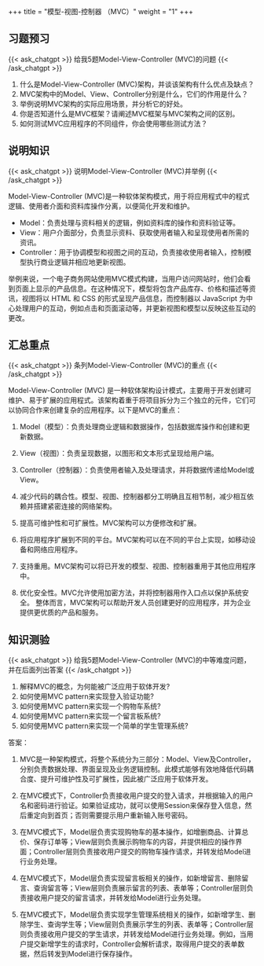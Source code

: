 +++
title = "模型-视图-控制器 （MVC）"
weight = "1"
+++
## 习题预习
{{< ask_chatgpt >}}
给我5题Model-View-Controller (MVC)的问题
{{< /ask_chatgpt >}}



1. 什么是Model-View-Controller (MVC)架构，并谈该架构有什么优点及缺点？
2. MVC架构中的Model、View、Controller分别是什么，它们的作用是什么？
3. 举例说明MVC架构的实际应用场景，并分析它的好处。
4. 你是否知道什么是MVC框架？请阐述MVC框架与MVC架构之间的区别。
5. 如何测试MVC应用程序的不同组件，你会使用哪些测试方法？   

## 说明知识
{{< ask_chatgpt >}}
说明Model-View-Controller (MVC)并举例
{{< /ask_chatgpt >}}



Model-View-Controller (MVC)是一种软体架构模式，用于将应用程式中的程式逻辑、使用者介面和资料库操作分离，以便简化开发和维护。

- Model：负责处理与资料相关的逻辑，例如资料库的操作和资料验证等。
- View：用户介面部分，负责显示资料、获取使用者输入和呈现使用者所需的资讯。
- Controller：用于协调模型和视图之间的互动，负责接收使用者输入，控制模型执行商业逻辑并相应地更新视图。

举例来说，一个电子商务网站使用MVC模式构建，当用户访问网站时，他们会看到页面上显示的产品信息。在这种情况下，模型将包含产品库存、价格和描述等资讯，视图将以 HTML 和 CSS 的形式呈现产品信息，而控制器以 JavaScript 为中心处理用户的互动，例如点击和页面滚动等，并更新视图和模型以反映这些互动的更改。   

## 汇总重点
{{< ask_chatgpt >}}
条列Model-View-Controller (MVC)的重点
{{< /ask_chatgpt >}}



Model-View-Controller (MVC) 是一种软体架构设计模式，主要用于开发创建可维护、易于扩展的应用程式。该架构着重于将项目拆分为三个独立的元件，它们可以协同合作来创建复杂的应用程序。以下是MVC的重点：

1. Model（模型）：负责处理商业逻辑和数据操作，包括数据库操作和创建和更新数据。

2. View（视图）：负责呈现数据，以图形和文本形式呈现给用户端。

3. Controller（控制器）：负责使用者输入及处理请求，并将数据传递给Model或View。

4. 减少代码的耦合性。模型、视图、控制器都分工明确且互相节制，减少相互依赖并搭建紧密连接的网络架构。

5. 提高可维护性和可扩展性。MVC架构可以方便修改和扩展。

6. 将应用程序扩展到不同的平台。MVC架构可以在不同的平台上实现，如移动设备和网络应用程序。

7. 支持重用。MVC架构可以将已开发的模型、视图、控制器重用于其他应用程序中。

8. 优化安全性。MVC允许使用加密方法，并将控制器用作入口点以保护系统安全。  整体而言，MVC架构可以帮助开发人员创建更好的应用程序，并为企业提供更优质的产品和服务。   

## 知识测验
{{< ask_chatgpt >}}
给我5题Model-View-Controller (MVC)的中等难度问题，并在后面列出答案
{{< /ask_chatgpt >}}



1. 解释MVC的概念，为何能被广泛应用于软体开发?
2. 如何使用MVC pattern来实现登入验证功能?
3. 如何使用MVC pattern来实现一个购物车系统?
4. 如何使用MVC pattern来实现一个留言板系统?
5. 如何使用MVC pattern来实现一个简单的学生管理系统?

答案：

1. MVC是一种架构模式，将整个系统分为三部分：Model、View及Controller，分别负责数据处理、界面呈现及业务逻辑控制。此模式能够有效地降低代码耦合度、提升可维护性及可扩展性，因此被广泛应用于软体开发。

2. 在MVC模式下，Controller负责接收用户提交的登入请求，并根据输入的用户名和密码进行验证。如果验证成功，就可以使用Session来保存登入信息，然后重定向到首页；否则需要提示用户重新输入账号密码。

3. 在MVC模式下，Model层负责实现购物车的基本操作，如增删商品、计算总价、保存订单等；View层则负责展示购物车的内容，并提供相应的操作界面；Controller层则负责接收用户提交的购物车操作请求，并转发给Model进行业务处理。

4. 在MVC模式下，Model层负责实现留言板相关的操作，如新增留言、删除留言、查询留言等；View层则负责展示留言的列表、表单等；Controller层则负责接收用户提交的留言请求，并转发给Model进行业务处理。

5. 在MVC模式下，Model层负责实现学生管理系统相关的操作，如新增学生、删除学生、查询学生等；View层则负责展示学生的列表、表单等；Controller层则负责接收用户提交的学生请求，并转发给Model进行业务处理。例如，当用户提交新增学生的请求时，Controller会解析请求，取得用户提交的表单数据，然后转发到Model进行保存操作。   

